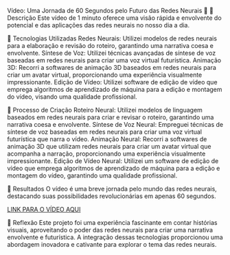 Vídeo: Uma Jornada de 60 Segundos pelo Futuro das Redes Neurais 🎥
📒 Descrição
Este vídeo de 1 minuto oferece uma visão rápida e envolvente do potencial e das aplicações das redes neurais no nosso dia a dia.

🤖 Tecnologias Utilizadas
Redes Neurais: Utilizei modelos de redes neurais para a elaboração e revisão do roteiro, garantindo uma narrativa coesa e envolvente.
Síntese de Voz: Utilizei técnicas avançadas de síntese de voz baseadas em redes neurais para criar uma voz virtual futurística.
Animação 3D: Recorri a softwares de animação 3D baseados em redes neurais para criar um avatar virtual, proporcionando uma experiência visualmente impressionante.
Edição de Vídeo: Utilizei software de edição de vídeo que emprega algoritmos de aprendizado de máquina para a edição e montagem do vídeo, visando uma qualidade profissional.

🧐 Processo de Criação
Roteiro Neural: Utilizei modelos de linguagem baseados em redes neurais para criar e revisar o roteiro, garantindo uma narrativa coesa e envolvente.
Síntese de Voz Neural: Empreguei técnicas de síntese de voz baseadas em redes neurais para criar uma voz virtual futurística que narra o vídeo.
Animação Neural: Recorri a softwares de animação 3D que utilizam redes neurais para criar um avatar virtual que acompanha a narração, proporcionando uma experiência visualmente impressionante.
Edição de Vídeo Neural: Utilizei um software de edição de vídeo que emprega algoritmos de aprendizado de máquina para a edição e montagem do vídeo, garantindo uma qualidade profissional.

🚀 Resultados
O vídeo é uma breve jornada pelo mundo das redes neurais, destacando suas possibilidades revolucionárias em apenas 60 segundos.

[LINK PARA O VÍDEO AQUI](https://github.com/steinbukken7321/lab-natty-or-not/blob/main/videorafael.md)

💭 Reflexão
Este projeto foi uma experiência fascinante em contar histórias visuais, aproveitando o poder das redes neurais para criar uma narrativa envolvente e futurística. 
A integração dessas tecnologias proporcionou uma abordagem inovadora e cativante para explorar o tema das redes neurais.
